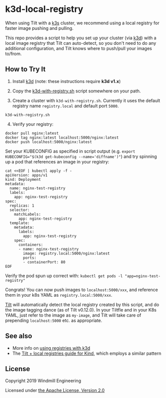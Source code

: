 # k3d-local-registry
When using Tilt with a [k3s](https://k3s.io/) cluster, we recommend using a local registry for faster image pushing and pulling.

This repo provides a script to help you set up your cluster (via [k3d](https://github.com/rancher/k3d/))
with a local image registry that Tilt can auto-detect, so you don't need to do any additional configuration,
and Tilt knows where to push/pull your images to/from.

## How to Try It

1) Install [k3d](https://github.com/rancher/k3d/) (note: these instructions require **k3d v1.x**)

2) Copy the [k3d-with-registry.sh](k3d-with-registry.sh) script somewhere on your path.

3) Create a cluster with `k3d-with-registry.sh`. Currently it uses the default registry name `registry.local` and default port `5000`.

```
k3d-with-registry.sh
```

4) Verify your registry:

```
docker pull nginx:latest
docker tag nginx:latest localhost:5000/nginx:latest
docker push localhost:5000/nginx:latest
```

Set your KUBECONFIG as specified in script output (e.g. `export KUBECONFIG="$(k3d get-kubeconfig --name='diffname')"`)
and try spinning up a pod that references an image in your registry:

```
cat <<EOF | kubectl apply -f -
apiVersion: apps/v1
kind: Deployment
metadata:
  name: nginx-test-registry
  labels:
    app: nginx-test-registry
spec:
  replicas: 1
  selector:
    matchLabels:
      app: nginx-test-registry
  template:
    metadata:
      labels:
        app: nginx-test-registry
    spec:
      containers:
      - name: nginx-test-registry
        image: registry.local:5000/nginx:latest
        ports:
        - containerPort: 80
EOF
```

Verify the pod spun up correct with: `kubectl get pods -l "app=nginx-test-registry"`

Congrats! You can now push images to `localhost:5000/xxx`, and reference them in your k8s YAML as `registry.local:5000/xxx`.

[Tilt](https://tilt.dev) will automatically detect the local registry created by this script,
and do the image tagging dance (as of Tilt v0.12.0). In your Tiltfle and in your K8s YAML, just
refer to the image as `my-image`, and Tilt will take care of prepending `localhost:5000` etc. as appropriate.

## See also

* More info on [using registries with k3d](https://github.com/rancher/k3d/blob/master/docs/registries.md)
* The [Tilt + local registries guide for Kind](https://github.com/windmilleng/kind-local), which employs a similar pattern

## License

Copyright 2019 Windmill Engineering

Licensed under [the Apache License, Version 2.0](LICENSE)
